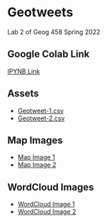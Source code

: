 # Geotweets
Lab 2 of Geog 458 Spring 2022


## Google Colab Link
<a href="https://colab.research.google.com/drive/1O4Q61D5nARAq4ihRfXrNw-pJtmyKFHXf?usp=sharing">IPYNB Link</a>

## Assets
<ul>
<li><a href="https://github.com/havensa24/geotweets/blob/3ab895dea3cb962c08444e77aab08fc4a4afd74f/geotweets-1.csv">Geotweet-1.csv</a></li>
<li><a href="https://github.com/havensa24/geotweets/blob/3ab895dea3cb962c08444e77aab08fc4a4afd74f/geotweets-2.csv">Geotweet-2.csv</a></li>
  </ul>

## Map Images
<ul>
<li><a href="https://github.com/havensa24/geotweets/blob/10b830a30f61dd6057de53f17298559b61042eaf/Lab%202.1.jpg">Map Image 1</a></li>
<li><a href="https://github.com/havensa24/geotweets/blob/10b830a30f61dd6057de53f17298559b61042eaf/Lab%202.2.jpg">Map Image 2</a></li>
  </ul>

## WordCloud Images
<ul>
<li><a href="https://github.com/havensa24/geotweets/blob/10b830a30f61dd6057de53f17298559b61042eaf/Word%20Art%201.png">WordCloud Image 1</a></li>
<li><a href="https://github.com/havensa24/geotweets/blob/10b830a30f61dd6057de53f17298559b61042eaf/Word%20Art%202.png">WordCloud Image 2</a></li>
  </ul>
